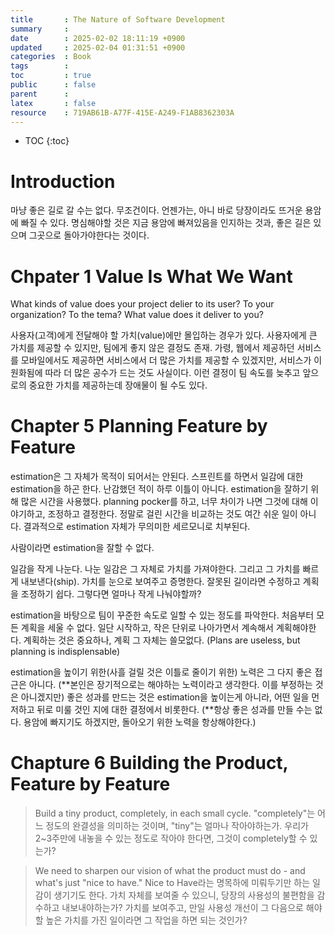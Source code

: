 ```yaml
---
title       : The Nature of Software Development
summary     : 
date        : 2025-02-02 18:11:19 +0900
updated     : 2025-02-04 01:31:51 +0900
categories  : Book 
tags        : 
toc         : true
public      : false
parent      : 
latex       : false
resource    : 719AB61B-A77F-415E-A249-F1AB8362303A
---
```

* TOC
{:toc}

# Introduction

마냥 좋은 길로 갈 수는 없다. 무조건이다.
언젠가는, 아니 바로 당장이라도 뜨거운 용암에 빠질 수 있다.
명심해야할 것은 지금 용암에 빠져있음을 인지하는 것과, 좋은 길은 있으며 그곳으로 돌아가야한다는 것이다.


# Chpater 1 Value Is What We Want

What kinds of value does your project delier to its user?
To your organization? To the tema? What value does it deliver to you?

사용자(고객)에게 전달해야 할 가치(value)에만 몰입하는 경우가 있다.
사용자에게 큰 가치를 제공할 수 있지만, 팀에게 좋지 않은 결정도 존재.
가령, 웹에서 제공하던 서비스를 모바일에서도 제공하면 서비스에서 더 많은 가치를 제공할 수 있겠지만, 서비스가 이원화됨에 따라 더 많은 공수가 드는 것도 사실이다.
이런 결정이 팀 속도를 늦추고 앞으로의 중요한 가치를 제공하는데 장애물이 될 수도 있다.


# Chapter 5 Planning Feature by Feature

estimation은 그 자체가 목적이 되어서는 안된다.
스프린트를 하면서 일감에 대한 estimation을 하곤 한다.
난감했던 적이 하루 이틀이 아니다.
estimation을 잘하기 위해 많은 시간을 사용했다. planning pocker를 하고, 너무 차이가 나면 그것에 대해 이야기하고, 조정하고 결정한다. 
정말로 걸린 시간을 비교하는 것도 여간 쉬운 일이 아니다. 결과적으로 estimation 자체가 무의미한 세르모니로 치부된다.

사람이라면 estimation을 잘할 수 없다.

일감을 작게 나눈다. 나눈 일감은 그 자체로 가치를 가져야한다. 그리고 그 가치를 빠르게 내보낸다(ship).
가치를 눈으로 보여주고 증명한다. 잘못된 길이라면 수정하고 계획을 조정하기 쉽다.
그렇다면 얼마나 작게 나눠야할까?

estimation을 바탕으로 팀이 꾸준한 속도로 일할 수 있는 정도를 파악한다.
처음부터 모든 계획을 세울 수 없다.
일단 시작하고, 작은 단위로 나아가면서 계속해서 계획해야한다.
계획하는 것은 중요하나, 계획 그 자체는 쓸모없다. (Plans are useless, but planning is indisplensable)

estimation을 높이기 위한(사흘 걸릴 것은 이틀로 줄이기 위한) 노력은 그 다지 좋은 접근은 아니다.
(**본인은 장기적으로는 해야하는 노력이라고 생각한다. 이를 부정하는 것은 아니겠지만)
좋은 성과를 만드는 것은 estimation을 높이는게 아니라, 어떤 일을 먼저하고 뒤로 미룰 것인 지에 대한 결정에서 비롯한다.
(**항상 좋은 성과를 만들 수는 없다. 용암에 빠지기도 하겠지만, 돌아오기 위한 노력을 항상해야한다.)


# Chapture 6 Building the Product, Feature by Feature

> Build a tiny product, completely, in each small cycle.
"completely"는 어느 정도의 완결성을 의미하는 것이며, "tiny"는 얼마나 작아야하는가. 
우리가 2~3주만에 내놓을 수 있는 정도로 작아야 한다면, 그것이 completely할 수 있는가?

> We need to sharpen our vision of what the product must do - and what's just "nice to have."
Nice to Have라는 명목하에 미뤄두기만 하는 일감이 생기기도 한다. 
가치 자체를 보여줄 수 있으니, 당장의 사용성의 불편함을 감수하고 내보내야하는가?
가치를 보여주고, 만일 사용성 개선이 그 다음으로 해야할 높은 가치를 가진 일이라면 그 작업을 하면 되는 것인가?


